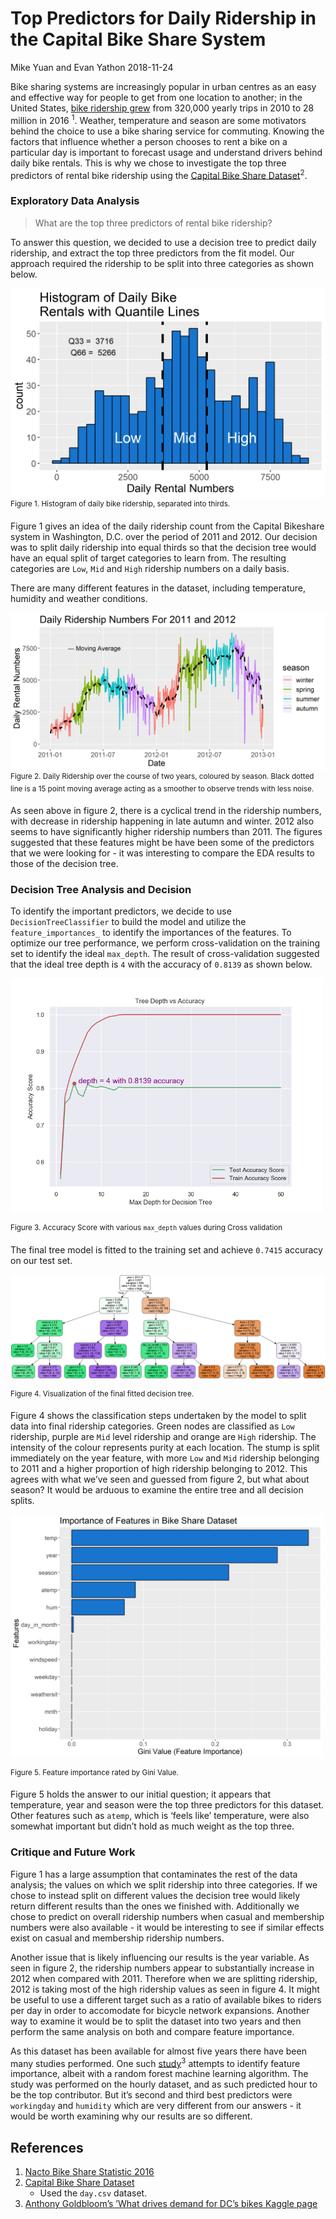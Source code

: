 Top Predictors for Daily Ridership in the Capital Bike Share System
================
Mike Yuan and Evan Yathon
2018-11-24

Bike sharing systems are increasingly popular in urban centres as an
easy and effective way for people to get from one location to another;
in the United States, [bike ridership
grew](https://nacto.org/bike-share-statistics-2016/) from 320,000 yearly
trips in 2010 to 28 million in 2016 <sup>1</sup>. Weather, temperature
and season are some motivators behind the choice to use a bike sharing
service for commuting. Knowing the factors that influence whether a
person chooses to rent a bike on a particular day is important to
forecast usage and understand drivers behind daily bike rentals. This is
why we chose to investigate the top three predictors of rental bike
ridership using the [Capital Bike Share
Dataset](https://archive.ics.uci.edu/ml/datasets/bike+sharing+dataset)<sup>2</sup>.

### Exploratory Data Analysis

> What are the top three predictors of rental bike ridership?

To answer this question, we decided to use a decision tree to predict
daily ridership, and extract the top three predictors from the fit
model. Our approach required the ridership to be split into three
categories as shown below.

![](img/plot_ridership_histo.png)<!-- --> <sup>Figure 1. Histogram of
daily bike ridership, separated into thirds.</sup>

Figure 1 gives an idea of the daily ridership count from the Capital
Bikeshare system in Washington, D.C. over the period of 2011 and 2012.
Our decision was to split daily ridership into equal thirds so that the
decision tree would have an equal split of target categories to learn
from. The resulting categories are `Low`, `Mid` and `High` ridership
numbers on a daily basis.

There are many different features in the dataset, including temperature,
humidity and weather conditions.

![](img/plot_rider_by_date.png)<!-- --> <sup>Figure 2. Daily Ridership
over the course of two years, coloured by season. Black dotted line is a
15 point moving average acting as a smoother to observe trends with less
noise.</sup>

As seen above in figure 2, there is a cyclical trend in the ridership
numbers, with decrease in ridership happening in late autumn and winter.
2012 also seems to have significantly higher ridership numbers than
2011. The figures suggested that these features might be have been some
of the predictors that we were looking for - it was interesting to
compare the EDA results to those of the decision tree.

### Decision Tree Analysis and Decision

To identify the important predictors, we decide to use
`DecisionTreeClassifier` to build the model and utilize the
`feature_importances_` to identify the importances of the features. To
optimize our tree performance, we perform cross-validation on the
training set to identify the ideal `max_depth`. The result of
cross-validation suggested that the ideal tree depth is `4` with the
accuracy of `0.8139` as shown below.

<img src="img/accuracy.png" width="500px" />

<sup>Figure 3. Accuracy Score with various `max_depth` values during
Cross validation</sup>

The final tree model is fitted to the training set and achieve `0.7415`
accuracy on our test set.

![](img/dtree.png)<!-- -->

<sup>Figure 4. Visualization of the final fitted decision tree.</sup>

Figure 4 shows the classification steps undertaken by the model to split
data into final ridership categories. Green nodes are classified as
`Low` ridership, purple are `Mid` level ridership and orange are `High`
ridership. The intensity of the colour represents purity at each
location. The stump is split immediately on the year feature, with more
`Low` and `Mid` ridership belonging to 2011 and a higher proportion of
high ridership belonging to 2012. This agrees with what we’ve seen and
guessed from figure 2, but what about season? It would be arduous to
examine the entire tree and all decision splits.

<img src="img/important_features.png" width="500px" />

<sup>Figure 5. Feature importance rated by Gini Value.</sup>

Figure 5 holds the answer to our initial question; it appears that
temperature, year and season were the top three predictors for this
dataset. Other features such as `atemp`, which is ‘feels like’
temperature, were also somewhat important but didn’t hold as much weight
as the top three.

### Critique and Future Work

Figure 1 has a large assumption that contaminates the rest of the data
analysis; the values on which we split ridership into three categories.
If we chose to instead split on different values the decision tree would
likely return different results than the ones we finished with.
Additionally we chose to predict on overall ridership numbers when
casual and membership numbers were also available - it would be
interesting to see if similar effects exist on casual and membership
ridership numbers.

Another issue that is likely influencing our results is the year
variable. As seen in figure 2, the ridership numbers appear to
substantially increase in 2012 when compared with 2011. Therefore when
we are splitting ridership, 2012 is taking most of the high ridership
values as seen in figure 4. It might be useful to use a different target
such as a ratio of available bikes to riders per day in order to
accomodate for bicycle network expansions. Another way to examine it
would be to split the dataset into two years and then perform the same
analysis on both and compare feature importance.

As this dataset has been available for almost five years there have been
many studies performed. One such
[study](https://www.kaggle.com/antgoldbloom/random-forest-benchmark/output)<sup>3</sup>
attempts to identify feature importance, albeit with a random forest
machine learning algorithm. The study was performed on the hourly
dataset, and as such predicted hour to be the top contributor. But it’s
second and third best predictors were `workingday` and `humidity` which
are very different from our answers - it would be worth examining why
our results are so different.

## References

1.  [Nacto Bike Share
    Statistic 2016](https://nacto.org/bike-share-statistics-2016/)
2.  [Capital Bike Share
    Dataset](https://archive.ics.uci.edu/ml/datasets/bike+sharing+dataset)
      - Used the `day.csv` dataset.
3.  [Anthony Goldbloom’s ’What drives demand for DC’s bikes Kaggle
    page](https://www.kaggle.com/antgoldbloom/random-forest-benchmark/output)
